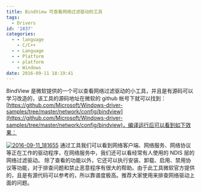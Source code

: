 ```yaml
---
title: BindView 可查看网络过滤驱动的工具
tags:
  - Drivers
id: '1837'
categories:
  - - language
    - C/C++
  - - Language
  - - Platform
  - - platform
    - Windows
date: 2016-09-11 18:19:41
---
```


BindView 是微软提供的一个可以查看网络过滤驱动的小工具，并且是有源码可以学习改造的，该工具的源码地址在微软的 github 帐号下就可以找到：[https://github.com/Microsoft/Windows-driver-samples/tree/master/network/config/bindview](https://github.com/Microsoft/Windows-driver-samples/tree/master/network/config/bindview)，编译运行后可以看到如下效果：
<!-- more -->
[![2016-09-11_181655](http://www.mycode.net.cn/wp-content/uploads/2016/09/2016-09-11_181655.png)](http://www.mycode.net.cn/wp-content/uploads/2016/09/2016-09-11_181655.png) 通过工具我们可以看到网络客户端、网络服务、网络协议等正在工作的驱动程序，在网络服务中，我们还可以看经常有人使用的 NDIS 层的网络过滤驱动。 除了查看的功能以外，它还可以执行安装、卸载、启用、禁用协议等功能，对于排查问题和禁止恶意程序有很大的帮助。由于此工具微软官方提供的，且是有源代码可以参考的，所以靠谱度极高。推荐大家使用来排查网络驱动上面的问题。